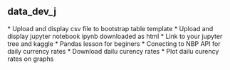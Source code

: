 <h2>data_dev_j</h2>
    * Upload and display csv file to bootstrap table template
    * Upload and display jupyter notebook ipynb downloaded as html
    * Link to your jupyter tree and kaggle
    * Pandas lesson for beginers
    * Conecting to NBP API for daily currency rates
    * Download dailu curency rates
    * Plot dailu curency rates on graphs

